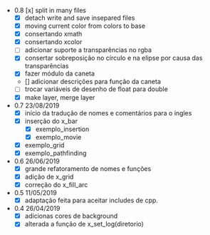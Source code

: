 - 0.8 [x] split in many files
    - [x] detach write and save insepared files
    - [x] moving current color from colors to base
    - [x] consertando xmath
    - [x] consertando xcolor
    - [ ] adicionar suporte a transparências no rgba
    - [x] consertar sobreposição no círculo e na elipse por causa das transparências
    - [x] fazer módulo da caneta
    - [] adicionar descrições para função da caneta
    - [ ] trocar variáveis de desenho de float para double
    - [x] make layer, merge layer
- 0.7 23/08/2019
    - [x] início da tradução de nomes e comentários para o ingles
    - [x] inserção do x_bar
        - [x] exemplo_insertion
        - [x] exemplo_movie
    - [x] exemplo_grid
    - [x] exemplo_pathfinding
- 0.6 26/06/2019
    - [x] grande refatoramento de nomes e funções
    - [x] adição de x_grid
    - [x] correção do x_fill_arc
- 0.5 11/05/2019
    - [x] adaptação feita para aceitar includes de cpp.
- 0.4 26/04/2019
    - [x] adicionas cores de background
    - [x] alterada a função de x_set_log(diretorio)
